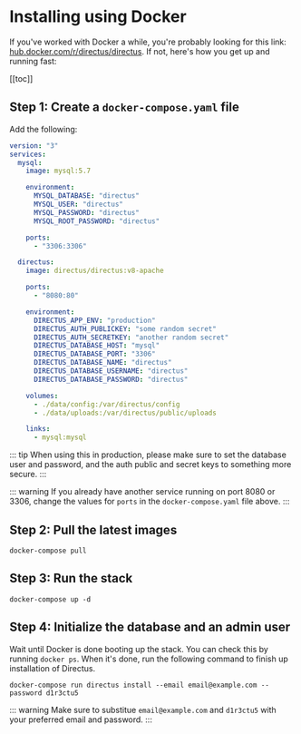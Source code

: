 # Installing using Docker

If you've worked with Docker a while, you're probably looking for this link: [hub.docker.com/r/directus/directus](https://hub.docker.com/r/directus/directus). If not, here's how you get up and running fast:

[[toc]]

## Step 1: Create a `docker-compose.yaml` file

Add the following:

```yaml
version: "3"
services:
  mysql:
    image: mysql:5.7

    environment:
      MYSQL_DATABASE: "directus"
      MYSQL_USER: "directus"
      MYSQL_PASSWORD: "directus"
      MYSQL_ROOT_PASSWORD: "directus"

    ports:
      - "3306:3306"

  directus:
    image: directus/directus:v8-apache

    ports:
      - "8080:80"

    environment:
      DIRECTUS_APP_ENV: "production"
      DIRECTUS_AUTH_PUBLICKEY: "some random secret"
      DIRECTUS_AUTH_SECRETKEY: "another random secret"
      DIRECTUS_DATABASE_HOST: "mysql"
      DIRECTUS_DATABASE_PORT: "3306"
      DIRECTUS_DATABASE_NAME: "directus"
      DIRECTUS_DATABASE_USERNAME: "directus"
      DIRECTUS_DATABASE_PASSWORD: "directus"

    volumes:
      - ./data/config:/var/directus/config
      - ./data/uploads:/var/directus/public/uploads

    links:
      - mysql:mysql
```

::: tip
When using this in production, please make sure to set the database user and password, and the auth public and secret keys to something more secure.
:::

::: warning
If you already have another service running on port 8080 or 3306, change the values for `ports` in the `docker-compose.yaml` file above.
:::

## Step 2: Pull the latest images

```
docker-compose pull
```

## Step 3: Run the stack

```
docker-compose up -d
```

## Step 4: Initialize the database and an admin user

Wait until Docker is done booting up the stack. You can check this by running `docker ps`. When it's done, run the following command to finish up installation of Directus.

```
docker-compose run directus install --email email@example.com --password d1r3ctu5
```

::: warning
Make sure to substitue `email@example.com` and `d1r3ctu5` with your preferred email and password.
:::
